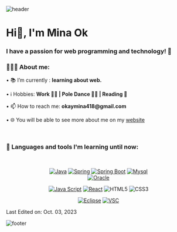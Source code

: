 ![header](https://capsule-render.vercel.app/api?type=waving&&color=gradient&height=100&section=header&fontSize=190)
<h1 align="left">Hi👋, I'm Mina Ok</h1>

<h3 align="left">I have a passion for web programming and technology! 🚀</h3>

<div align="left">
    <h3>👨🏽‍💻 About me:</h3>
        <p>• 📚 I’m currently : <b>learning about web.</b></p>
        <p>• ℹ️ Hobbies: <b> Work 👩‍💻 | Pole Dance 🤸‍♀️ | Reading 📖</b></p>
        <p>• 📫 How to reach me: <b>okaymina418@gmail.com</b></p>
        <p>• 🌐 You will be able to see more about me on my <a href="https://velog.io/@okaymina/">website</a>
</div><br>



<h3>🧰 Languages and tools I'm learning until now:</h3><br>
<div align = "center">  


[![Java](https://img.shields.io/badge/java-007396?logo=java&logoColor=white&style=for-the-badge)]()
[![Spring](https://img.shields.io/badge/Spring%20Framework-6DB33F?logo=Spring&logoColor=white&style=for-the-badge)]()
[![Spring Boot](https://img.shields.io/badge/Spring%20Boot-6DB33F?logo=Spring%20Boot&logoColor=white&style=for-the-badge)]()
[![Mysql](https://img.shields.io/badge/mysql-4479A1?logo=mysql&logoColor=white&style=for-the-badge)]()  
[![Oracle](https://img.shields.io/badge/oracle-F80000?style=for-the-badge&logo=oracle&logoColor=white)]()

[![Java Script](https://img.shields.io/badge/javascript-F7DF1E?logo=JavaScript&logoColor=black&style=for-the-badge)]()
[![React](https://img.shields.io/badge/react-61DAFB?logo=React&logoColor=white&style=for-the-badge)]()
![HTML5](https://img.shields.io/badge/html5-%23E34F26.svg?style=for-the-badge&logo=html5&logoColor=white)
![CSS3](https://img.shields.io/badge/css3-%231572B6.svg?style=for-the-badge&logo=css3&logoColor=white)  

[![Eclipse](https://img.shields.io/badge/eclipse-2C2255?logo=eclipse&logoColor=white&style=for-the-badge)]() 
[![VSC](https://img.shields.io/badge/visual%20studio%20code-007ACC?logo=visual%20studio%20code&logoColor=white&style=for-the-badge)]()
    

</div>





Last Edited on: Oct. 03, 2023

![footer](https://capsule-render.vercel.app/api?type=waving&&color=gradient&height=100&section=footer&fontSize=90)

